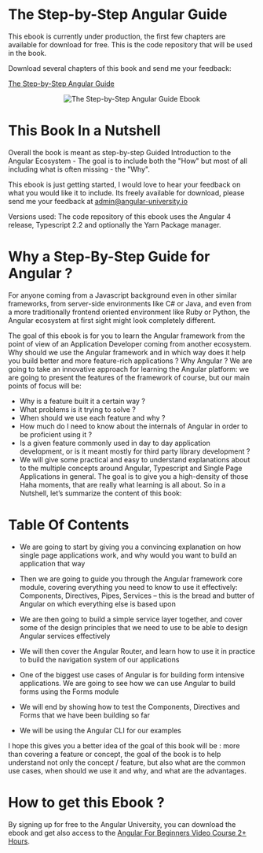 # The Step-by-Step Angular Guide
This ebook is currently under production, the first few chapters are available for download for free. This is the code repository that will be used in the book.

Download several chapters of this book and send me your feedback:

[The Step-by-Step Angular Guide](https://angular-university.io/ebook/EBOOK_ANGULAR_GUIDE)

<div style="text-align:center">
    <img src="https://angular-academy.s3.amazonaws.com/course-logos/angular-3d-cover-v2-small.png" alt="The Step-by-Step Angular Guide Ebook">
</div>

# This Book In a Nutshell
Overall the book is meant as step-by-step Guided Introduction to the Angular Ecosystem - The goal is to include both the "How" but most of all including what is often missing - the "Why".

This ebook is just getting started, I would love to hear your feedback on what you would like it to include. Its freely available for download, please send me your feedback at admin@angular-university.io

Versions used: The code repository of this ebook uses the Angular 4 release, Typescript 2.2 and optionally the Yarn Package manager.

# Why a Step-By-Step Guide for Angular ?
For anyone coming from a Javascript background even in other similar frameworks, from server-side environments like C# or Java, and even from a more traditionally frontend oriented environment like Ruby or Python, the Angular ecosystem at first sight might look completely different.

The goal of this ebook is for you to learn the Angular framework from the point of view of an Application Developer coming from another ecosystem. Why should we use the Angular framework and in which way does it help you build better and more feature-rich applications ? Why Angular ? We are going to take an innovative approach for learning the Angular platform: we are going to present the features of the framework of course, but our main points of focus will be:

- Why is a feature built it a certain way ?
- What problems is it trying to solve ?
- When should we use each feature and why ?
- How much do I need to know about the internals of Angular in order to be proficient using it ?
- Is a given feature commonly used in day to day application development, or is it meant mostly for third party library development ?
- We will give some practical and easy to understand explanations about to the multiple concepts around Angular, Typescript and Single Page Applications in general. The goal is to give you a high-density of those Haha moments, that are really what learning is all about. So in a Nutshell, let’s summarize the content of this book:

# Table Of Contents

- We are going to start by giving you a convincing explanation on how single page applications work, and why would you want to build an application that way

- Then we are going to guide you through the Angular framework core module, covering everything you need to know to use it effectively: Components, Directives, Pipes, Services – this is the bread and butter of Angular on which everything else is based upon
- We are then going to build a simple service layer together, and cover some of the design principles that we need to use to be able to design Angular services effectively
- We will then cover the Angular Router, and learn how to use it in practice to build the navigation system of our applications
- One of the biggest use cases of Angular is for building form intensive applications. We are going to see how we can use Angular to build forms using the Forms module
- We will end by showing how to test the Components, Directives and Forms that we have been building so far
- We will be using the Angular CLI for our examples

I hope this gives you a better idea of the goal of this book will be : more than covering a feature or concept, the goal of the book is to help understand not only the concept / feature, but also what are the common use cases, when should we use it and why, and what are the advantages.

# How to get this Ebook ?
By signing up for free to the Angular University, you can download the ebook and get also access to the [Angular For Beginners Video Course 2+ Hours](https://angular-university.io/course/getting-started-with-angular2).





